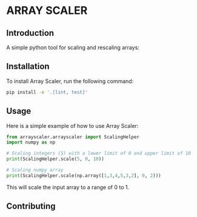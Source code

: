 # ARRAY SCALER

## Introduction
A simple python tool for scaling and rescaling arrays:

## Installation

To install Array Scaler, run the following command:

```bash
pip install -e '.[lint, test]'  
```

## Usage

Here is a simple example of how to use Array Scaler:

```python
from arrayscaler.arrayscaler import ScalingHelper
import numpy as np

# Scaling integers (5) with a lower limit of 0 and upper limit of 10
print(ScalingHelper.scale(5, 0, 10))

# Scaling numpy array
print(ScalingHelper.scale(np.array([1,3,4,5,3,2], 0, 2)))
```

This will scale the input array to a range of 0 to 1.

## Contributing